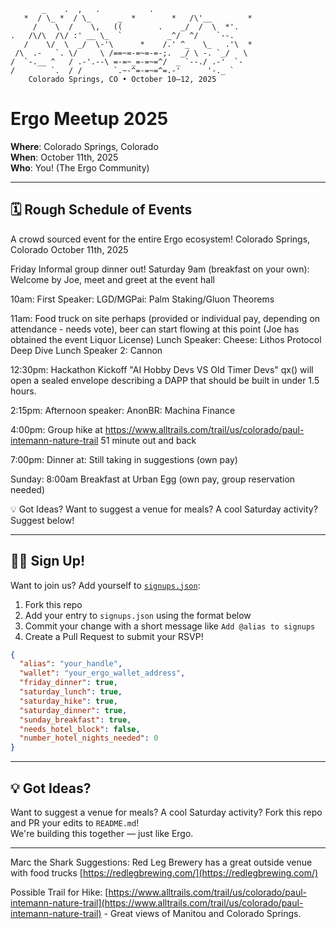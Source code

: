 ```
       _    .  ,   .           .
   *  / \_ *  / \_      _  *        *   /\'__        *
     /    \  /    \,   ((        .    _/  /  \  *'.
.   /\/\  /\/ :' __ \_  `          _^/  ^/    `--.
   /    \/  \  _/  \-'\      *    /.' ^_   \_   .'\  *
 /\  .-   `. \/     \ /==~=-=~=-=-;.  _/ \ -. `_/   \
/  `-.__ ^   / .-'.--\ =-=~_=-=~=^/  _ `--./ .-'  `-
/        `.  / /       `.~-^=-=~=^=.-'      '-._ `
    Colorado Springs, CO • October 10–12, 2025
```

# Ergo Meetup 2025

**Where**: Colorado Springs, Colorado  
**When**: October 11th, 2025  
**Who**: You! (The Ergo Community)

---

## 🗓️ Rough Schedule of Events

A crowd sourced event for the entire Ergo ecosystem!
Colorado Springs, Colorado
October 11th, 2025

Friday
Informal group dinner out!
Saturday 
9am (breakfast on your own):
Welcome by Joe, meet and greet at the event hall

10am:
First Speaker: LGD/MGPai: Palm Staking/Gluon Theorems

11am:
Food truck on site perhaps (provided or individual pay, depending on attendance - needs vote), beer can start flowing at this point (Joe has obtained the event Liquor License)
Lunch Speaker: Cheese: Lithos Protocol Deep Dive
Lunch Speaker 2: Cannon


12:30pm:
Hackathon Kickoff "AI Hobby Devs VS Old Timer Devs"
qx() will open a sealed envelope describing a DAPP that should be built in under 1.5 hours.

2:15pm:
Afternoon speaker: AnonBR: Machina Finance

4:00pm: 
Group hike at https://www.alltrails.com/trail/us/colorado/paul-intemann-nature-trail
51 minute out and back

7:00pm:
Dinner at: Still taking in suggestions  (own pay)

Sunday:
8:00am
Breakfast at Urban Egg (own pay, group reservation needed)


💡 Got Ideas?
Want to suggest a venue for meals? A cool Saturday activity? Suggest below!

---

## 🙋‍♂️ Sign Up!

Want to join us? Add yourself to [`signups.json`](./signups.json):

1. Fork this repo
2. Add your entry to `signups.json` using the format below
3. Commit your change with a short message like `Add @alias to signups`
4. Create a Pull Request to submit your RSVP!

```json
{
  "alias": "your_handle",
  "wallet": "your_ergo_wallet_address",
  "friday_dinner": true,
  "saturday_lunch": true,
  "saturday_hike": true,
  "saturday_dinner": true,
  "sunday_breakfast": true,
  "needs_hotel_block": false,
  "number_hotel_nights_needed": 0
}
```

---

## 💡 Got Ideas?

Want to suggest a venue for meals? A cool Saturday activity? Fork this repo and PR your edits to `README.md`!  
We're building this together — just like Ergo.

---

Marc the Shark Suggestions:
Red Leg Brewery has a great outside venue with food trucks
[https://redlegbrewing.com/](https://redlegbrewing.com/)

Possible Trail for Hike: [https://www.alltrails.com/trail/us/colorado/paul-intemann-nature-trail](https://www.alltrails.com/trail/us/colorado/paul-intemann-nature-trail) - Great views of Manitou and Colorado Springs.
